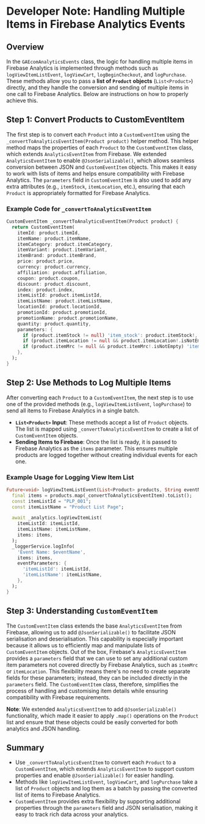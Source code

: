 # Developer Note: Handling Multiple Items in Firebase Analytics Events

## Overview

In the `GAEcomAnalyticsEvents` class, the logic for handling multiple items in Firebase Analytics is implemented through methods such as `logViewItemListEvent`, `logViewCart`, `logBeginCheckout`, and `logPurchase`. These methods allow you to pass a **list of `Product` objects** (`List<Product>`) directly, and they handle the conversion and sending of multiple items in one call to Firebase Analytics. Below are instructions on how to properly achieve this.

## Step 1: Convert Products to CustomEventItem

The first step is to convert each `Product` into a `CustomEventItem` using the `_convertToAnalyticsEventItem(Product product)` helper method. This helper method maps the properties of each `Product` to the `CustomEventItem` class, which extends `AnalyticsEventItem` from Firebase. We extended `AnalyticsEventItem` to enable `@JsonSerializable()`, which allows seamless conversion between JSON and `CustomEventItem` objects. This makes it easy to work with lists of items and helps ensure compatibility with Firebase Analytics. The `parameters` field in `CustomEventItem` is also used to add any extra attributes (e.g., `itemStock`, `itemLocation`, etc.), ensuring that each `Product` is appropriately formatted for Firebase Analytics.

### Example Code for `_convertToAnalyticsEventItem`

```dart
CustomEventItem _convertToAnalyticsEventItem(Product product) {
  return CustomEventItem(
    itemId: product.itemId,
    itemName: product.itemName,
    itemCategory: product.itemCategory,
    itemVariant: product.itemVariant,
    itemBrand: product.itemBrand,
    price: product.price,
    currency: product.currency,
    affiliation: product.affiliation,
    coupon: product.coupon,
    discount: product.discount,
    index: product.index,
    itemListId: product.itemListId,
    itemListName: product.itemListName,
    locationId: product.locationId,
    promotionId: product.promotionId,
    promotionName: product.promotionName,
    quantity: product.quantity,
    parameters: {
      if (product.itemStock != null) 'item_stock': product.itemStock!,
      if (product.itemLocation != null && product.itemLocation!.isNotEmpty) 'item_location': product.itemLocation!,
      if (product.itemMrc != null && product.itemMrc!.isNotEmpty) 'item_mrc': product.itemMrc!,
    },
  );
}
```

## Step 2: Use Methods to Log Multiple Items

After converting each `Product` to a `CustomEventItem`, the next step is to use one of the provided methods (e.g., `logViewItemListEvent`, `logPurchase`) to send all items to Firebase Analytics in a single batch.

- **`List<Product>` Input**: These methods accept a list of `Product` objects. The list is mapped using `_convertToAnalyticsEventItem` to create a list of `CustomEventItem` objects.
- **Sending Items to Firebase**: Once the list is ready, it is passed to Firebase Analytics as the `items` parameter. This ensures multiple products are logged together without creating individual events for each one.

### Example Usage for Logging View Item List

```dart
Future<void> logViewItemListEvent(List<Product> products, String eventName) async {
  final items = products.map(_convertToAnalyticsEventItem).toList();
  const itemListId = "PLP_001";
  const itemListName = "Product List Page";

  await _analytics.logViewItemList(
    itemListId: itemListId,
    itemListName: itemListName,
    items: items,
  );
  _loggerService.logInfo(
    'Event Name: $eventName',
    items: items,
    eventParameters: {
      'itemListId': itemListId,
      'itemListName': itemListName,
    },
  );
}
```

## Step 3: Understanding `CustomEventItem`

The `CustomEventItem` class extends the base `AnalyticsEventItem` from Firebase, allowing us to add `@JsonSerializable()` to facilitate JSON serialisation and deserialisation. This capability is especially important because it allows us to efficiently map and manipulate lists of `CustomEventItem` objects. Out of the box, Firebase's `AnalyticsEventItem` provides a `parameters` field that we can use to set any additional custom item parameters not covered directly by Firebase Analytics, such as `itemMrc` or `itemLocation`. This flexibility means there's no need to create separate fields for these parameters; instead, they can be included directly in the `parameters` field. The `CustomEventItem` class, therefore, simplifies the process of handling and customising item details while ensuring compatibility with Firebase requirements.

**Note**: We extended `AnalyticsEventItem` to add `@JsonSerializable()` functionality, which made it easier to apply `.map()` operations on the `Product` list and ensure that these objects could be easily converted for both analytics and JSON handling.

## Summary

- Use `_convertToAnalyticsEventItem` to convert each `Product` to a `CustomEventItem`, which extends `AnalyticsEventItem` to support custom properties and enable `@JsonSerializable()` for easier handling.
- Methods like `logViewItemListEvent`, `logViewCart`, and `logPurchase` take a list of `Product` objects and log them as a batch by passing the converted list of items to Firebase Analytics.
- `CustomEventItem` provides extra flexibility by supporting additional properties through the `parameters` field and JSON serialisation, making it easy to track rich data across your analytics.
